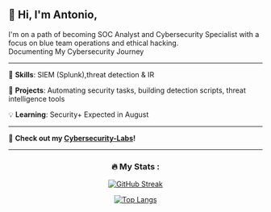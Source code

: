 ## 👋 Hi, I'm Antonio,

I'm on a path of becoming SOC Analyst and Cybersecurity Specialist with a focus on blue team operations and ethical hacking.  
Documenting My Cybersecurity Journey

---

🔧 **Skills**: SIEM (Splunk),threat detection & IR

🚀 **Projects**: Automating security tasks, building detection scripts, threat intelligence tools

💡 **Learning**: Security+ Expected in August

---

📂 **Check out my [Cybersecurity-Labs](https://github.com/ghost-aHVudGVy/Cybersecurity-Labs)!**  

<div align="center">

---

### :fire: My Stats :

[![GitHub Streak](http://github-readme-streak-stats.herokuapp.com?user=ghost-aHVudGVy&theme=dark&background=000000)](https://git.io/streak-stats)

[![Top Langs](https://github-readme-stats.vercel.app/api/top-langs/?username=ghost-aHVudGVy&layout=compact&theme=vision-friendly-dark)](https://github.com/anuraghazra/github-readme-stats)

</div>
